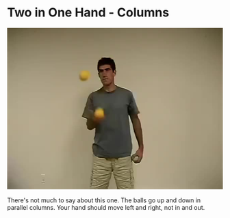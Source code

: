 # Two in One Hand - Columns

![TwoInOneHand-Columns](/site/videos/poster/twoinonecolumns.jpg)

There's not much to say about this one. The balls go up and down in parallel columns. Your hand should move left and right, not in and out.

